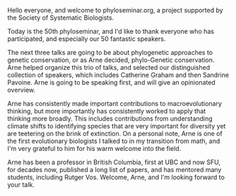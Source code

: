 Hello everyone, and welcome to phyloseminar.org, a project supported by the
Society of Systematic Biologists.

Today is the 50th phyloseminar, and I'd like to thank everyone who has participated, and especially our 50 fantastic speakers.

The next three talks are going to be about phylogenetic approaches to genetic conservation, or as Arne decided, phylo-Genetic conservation.
Arne helped organize this trio of talks, and selected our distinguished collection of speakers, which includes Catherine Graham and then Sandrine Pavoine.
Arne is going to be speaking first, and will give an opinionated overview.

Arne has consistently made important contributions to macroevolutionary thinking, but more importantly has consistently worked to apply that thinking more broadly.
This includes contributions from understanding climate shifts to identifying species that are very important for diversity yet are teetering on the brink of extinction.
On a personal note, Arne is one of the first evolutionary biologists I talked to in my transition from math, and I'm very grateful to him for his warm welcome into the field.

Arne has been a professor in British Columbia, first at UBC and now SFU, for decades now, published a long list of papers, and has mentored many students, including Rutger Vos.
Welcome, Arne, and I'm looking forward to your talk.
